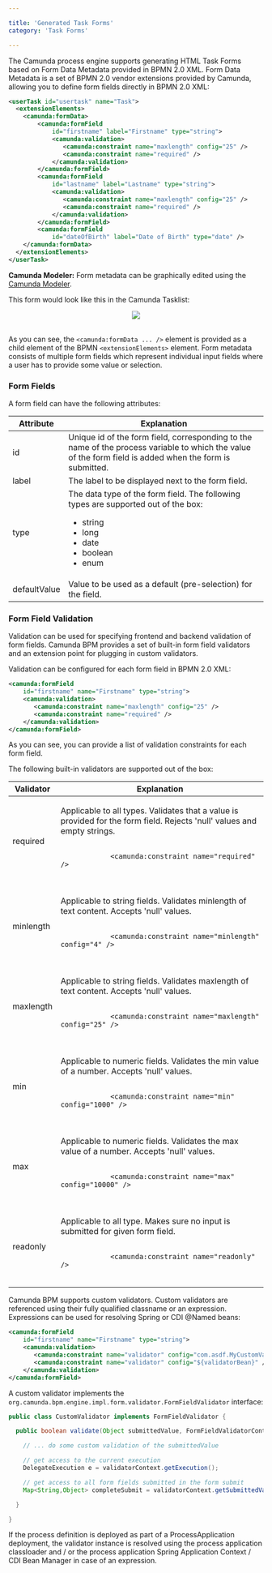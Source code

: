 ```yaml
---

title: 'Generated Task Forms'
category: 'Task Forms'

---
```


The Camunda process engine supports generating HTML Task Forms based on Form Data Metadata provided in BPMN 2.0 XML. Form Data Metadata is a set of BPMN 2.0 vendor extensions provided by Camunda, allowing you to define form fields directly in BPMN 2.0 XML:

```xml
<userTask id="usertask" name="Task">
  <extensionElements>
    <camunda:formData>
        <camunda:formField
            id="firstname" label="Firstname" type="string">
            <camunda:validation>
               <camunda:constraint name="maxlength" config="25" />
               <camunda:constraint name="required" />
            </camunda:validation>
        </camunda:formField>
        <camunda:formField
            id="lastname" label="Lastname" type="string">
            <camunda:validation>
               <camunda:constraint name="maxlength" config="25" />
               <camunda:constraint name="required" />
            </camunda:validation>
        </camunda:formField>
        <camunda:formField
            id="dateOfBirth" label="Date of Birth" type="date" />
    </camunda:formData>
  </extensionElements>
</userTask>
```

<p class="alert alert-info">
  <strong>Camunda Modeler:</strong> Form metadata can be graphically edited using the <a href="http://camunda.org/bpmn/tool/">Camunda Modeler</a>.
</p>

This form would look like this in the Camunda Tasklist:

<center>
  <img class="img-responsive" src="ref:asset:/assets/img/user-guide/generated-forms-example.png" />
</center>
<br/>

As you can see, the `<camunda:formData ... />` element is provided as a child element of the BPMN `<extensionElements>` element. Form metadata consists of multiple form fields which represent individual input fields where a user has to provide some value or selection.

### Form Fields

A form field can have the following attributes:

<table class="table table-bordered">
  <thead>
    <tr>
      <th>Attribute</th><th>Explanation</th>
    </tr>
  </thead>
  <tbody>
    <tr>
      <td>id</td><td>Unique id of the form field, corresponding to the name of the process variable to which the value of the form field is added when the form is submitted.</td>
    </tr>
    <tr>
      <td>label</td><td>The label to be displayed next to the form field.</td>
    </tr>
    <tr>
      <td>type</td>
      <td>The data type of the form field. The following types are supported out of the box:
        <ul>
          <li>string</li>
          <li>long</li>
          <li>date</li>
          <li>boolean</li>
          <li>enum</li>
        </ul>
      </td>
    </tr>
    <tr>
      <td>defaultValue</td><td>Value to be used as a default (pre-selection) for the field.</td>
    </tr>
  </tbody>
</table>

### Form Field Validation

Validation can be used for specifying frontend and backend validation of form fields. Camunda BPM provides a set of built-in form field validators and an extension point for plugging in custom validators.

Validation can be configured for each form field in BPMN 2.0 XML:

```xml
<camunda:formField
    id="firstname" name="Firstname" type="string">
    <camunda:validation>
       <camunda:constraint name="maxlength" config="25" />
       <camunda:constraint name="required" />
    </camunda:validation>
</camunda:formField>
```

As you can see, you can provide a list of validation constraints for each form field.

The following built-in validators are supported out of the box:

<table class="table table-bordered">
  <thead>
    <tr>
      <th>Validator</th><th>Explanation</th>
    </tr>
  </thead>
  <tbody>
    <tr>
      <td>required</td>
      <td>
        <p>Applicable to all types. Validates that a value is provided for the form field. Rejects 'null' values and empty strings.</p>
        <p>
          <code>
            &lt;camunda:constraint name=&quot;required&quot; /&gt;
          </code>
        </p>
      </td>
    </tr>
    <tr>
      <td>minlength</td>
      <td>
        <p>Applicable to string fields. Validates minlength of text content. Accepts 'null' values.</p>
        <p>
          <code>
            &lt;camunda:constraint name=&quot;minlength&quot; config=&quot;4&quot; /&gt;
          </code>
        </p>
      </td>
    </tr>
    <tr>
      <td>maxlength</td>
      <td>
        <p>Applicable to string fields. Validates maxlength of text content. Accepts 'null' values.</p>
        <p>
          <code>
            &lt;camunda:constraint name=&quot;maxlength&quot; config=&quot;25&quot; /&gt;
          </code>
        </p>
      </td>
    </tr>
    <tr>
      <td>min</td>
      <td>
        <p>Applicable to numeric fields. Validates the min value of a number. Accepts 'null' values.</p>
        <p>
          <code>
            &lt;camunda:constraint name=&quot;min&quot; config=&quot;1000&quot; /&gt;
          </code>
        </p>
      </td>
    </tr>
    <tr>
      <td>max</td>
      <td>
        <p>Applicable to numeric fields. Validates the max value of a number. Accepts 'null' values.</p>
        <p>
          <code>
            &lt;camunda:constraint name=&quot;max&quot; config=&quot;10000&quot; /&gt;
          </code>
        </p>
      </td>
    </tr>
    <tr>
      <td>readonly</td>
      <td>
        <p>Applicable to all type. Makes sure no input is submitted for given form field.</p>
        <p>
          <code>
            &lt;camunda:constraint name=&quot;readonly&quot; /&gt;
          </code>
        </p>
      </td>
    </tr>
  </tbody>
</table>

Camunda BPM supports custom validators. Custom validators are referenced using their fully qualified classname or an expression. Expressions can be used for resolving Spring or CDI @Named beans:

```xml
<camunda:formField
    id="firstname" name="Firstname" type="string">
    <camunda:validation>
       <camunda:constraint name="validator" config="com.asdf.MyCustomValidator" />
       <camunda:constraint name="validator" config="${validatorBean}" />
    </camunda:validation>
</camunda:formField>
```
A custom validator implements the `org.camunda.bpm.engine.impl.form.validator.FormFieldValidator` interface:

```java
public class CustomValidator implements FormFieldValidator {

  public boolean validate(Object submittedValue, FormFieldValidatorContext validatorContext) {

    // ... do some custom validation of the submittedValue

    // get access to the current execution
    DelegateExecution e = validatorContext.getExecution();

    // get access to all form fields submitted in the form submit
    Map<String,Object> completeSubmit = validatorContext.getSubmittedValues();

  }

}
```

If the process definition is deployed as part of a ProcessApplication deployment, the validator instance is resolved using the process application classloader and / or the process application Spring Application Context / CDI Bean Manager in case of an expression.
